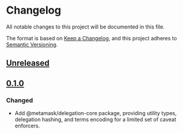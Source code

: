 # Changelog

All notable changes to this project will be documented in this file.

The format is based on [Keep a Changelog](https://keepachangelog.com/en/1.0.0/),
and this project adheres to [Semantic Versioning](https://semver.org/spec/v2.0.0.html).

## [Unreleased]

## [0.1.0]

### Changed

- Add @metamask/delegation-core package, providing utility types, delegation hashing, and terms encoding for a limited set of caveat enforcers.

[Unreleased]: https://github.com/metamask/delegation-toolkit/compare/@metamask/delegation-core@0.1.0...HEAD
[0.1.0]: https://github.com/metamask/delegation-toolkit/releases/tag/@metamask/delegation-core@0.1.0
